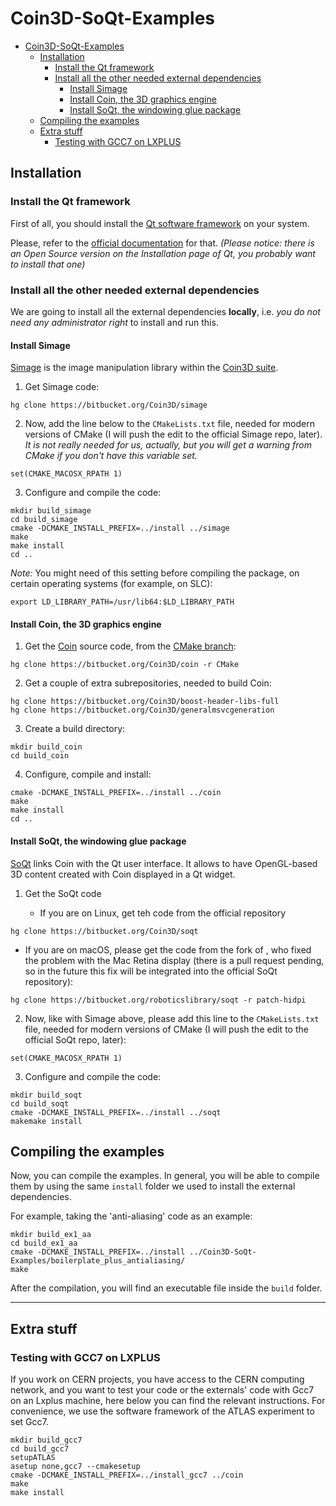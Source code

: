 # Coin3D-SoQt-Examples

<!-- TOC depthFrom:1 depthTo:6 withLinks:1 updateOnSave:1 orderedList:0 -->

- [Coin3D-SoQt-Examples](#coin3d-soqt-examples)
	- [Installation](#installation)
		- [Install the Qt framework](#install-the-qt-framework)
		- [Install all the other needed external dependencies](#install-all-the-other-needed-external-dependencies)
			- [Install Simage](#install-simage)
			- [Install Coin, the 3D graphics engine](#install-coin-the-3d-graphics-engine)
			- [Install SoQt, the windowing glue package](#install-soqt-the-windowing-glue-package)
	- [Compiling the examples](#compiling-the-examples)
	- [Extra stuff](#extra-stuff)
		- [Testing with GCC7 on LXPLUS](#testing-with-gcc7-on-lxplus)

<!-- /TOC -->

## Installation

### Install the Qt framework

First of all, you should install the [Qt software framework](https://www1.qt.io/developers/) on your system.

Please, refer to the [official documentation](https://www.qt.io/download) for that. *(Please notice: there is an Open Source version  on the Installation page of Qt, you probably want to install that one)*

### Install all the other needed external dependencies

We are going to install all the external dependencies **locally**, i.e. _you do not need any administrator right_ to install and run this.

#### Install Simage

[Simage](https://bitbucket.org/Coin3D/simage) is the image manipulation library within the [Coin3D suite](https://bitbucket.org/Coin3D/).

1. Get Simage code:

```
hg clone https://bitbucket.org/Coin3D/simage
```

2. Now, add the line below to the `CMakeLists.txt` file, needed for modern versions of CMake (I will push the edit to the official Simage repo, later). *It is not really needed for us, actually, but you will get a warning from CMake if you don't have this variable set.*

```
set(CMAKE_MACOSX_RPATH 1)
```

3. Configure and compile the code:

```
mkdir build_simage
cd build_simage
cmake -DCMAKE_INSTALL_PREFIX=../install ../simage
make
make install
cd ..
```

*Note:* You might need of this setting before compiling the package, on certain operating systems (for example, on SLC):

```
export LD_LIBRARY_PATH=/usr/lib64:$LD_LIBRARY_PATH
```

#### Install Coin, the 3D graphics engine

1. Get the [Coin](https://bitbucket.org/Coin3D/coin/wiki/Home) source code, from the [CMake branch](https://bitbucket.org/Coin3D/coin/branch/CMake):

```
hg clone https://bitbucket.org/Coin3D/coin -r CMake
```

2. Get a couple of extra subrepositories, needed to build Coin:

```
hg clone https://bitbucket.org/Coin3D/boost-header-libs-full
hg clone https://bitbucket.org/Coin3D/generalmsvcgeneration
```

3. Create a build directory:

```
mkdir build_coin
cd build_coin
```

4. Configure, compile and install:

```
cmake -DCMAKE_INSTALL_PREFIX=../install ../coin
make
make install
cd ..
```

#### Install SoQt, the windowing glue package

[SoQt](https://bitbucket.org/Coin3D/soqt) links Coin with the Qt user interface. It allows to have OpenGL-based 3D content created with Coin displayed in a Qt widget.

1. Get the SoQt code

   * If you are on Linux, get teh code from the official repository

```
hg clone https://bitbucket.org/Coin3D/soqt
```

   * If you are on macOS, please get the code from the fork of , who fixed the problem with the Mac Retina display (there is a pull request pending, so in the future this fix will be integrated into the official SoQt repository):

```
hg clone https://bitbucket.org/roboticslibrary/soqt -r patch-hidpi
```

2. Now, like with Simage above, please add this line to the `CMakeLists.txt` file, needed for modern versions of CMake (I will push the edit to the official SoQt repo, later):

```
set(CMAKE_MACOSX_RPATH 1)
```

3. Configure and compile the code:

```
mkdir build_soqt
cd build_soqt
cmake -DCMAKE_INSTALL_PREFIX=../install ../soqt
makemake install
```

## Compiling the examples

Now, you can compile the examples. In general, you will be able to compile them by using the same `install` folder we used to install the external dependencies.

For example, taking the 'anti-aliasing' code as an example:

```
mkdir build_ex1_aa
cd build_ex1_aa
cmake -DCMAKE_INSTALL_PREFIX=../install ../Coin3D-SoQt-Examples/boilerplate_plus_antialiasing/
make
```

After the compilation, you will find an executable file inside the `build` folder.


---

## Extra stuff

### Testing with GCC7 on LXPLUS

If you work on CERN projects, you have access to the CERN computing network, and you want to test your code or the externals' code with Gcc7 on an Lxplus machine, here below you can find the relevant instructions. For convenience, we use the software framework of the ATLAS experiment to set Gcc7.

```
mkdir build_gcc7
cd build_gcc7
setupATLAS
asetup none,gcc7 --cmakesetup
cmake -DCMAKE_INSTALL_PREFIX=../install_gcc7 ../coin
make
make install
```
